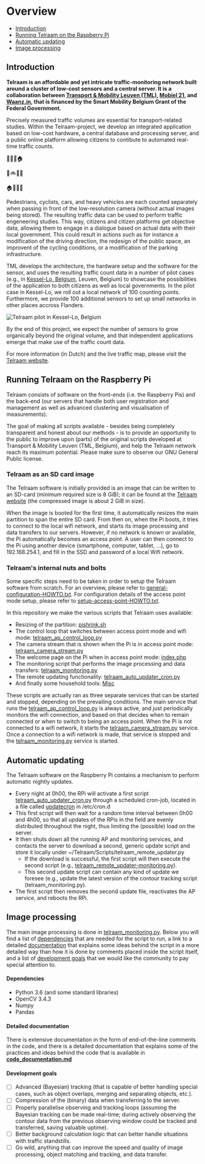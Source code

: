 # Overview

* [Introduction](https://github.com/Telraam/Telraam-RPi#introduction)
* [Running Telraam on the Raspberry Pi](https://github.com/Telraam/Telraam-RPi#running-telraam-on-the-raspberry-pi)
* [Automatic updating](https://github.com/Telraam/Telraam-RPi#automatic-updating)
* [Image processing](https://github.com/Telraam/Telraam-RPi#image-processing)

## Introduction

**Telraam is an affordable and yet intricate traffic-monitoring network built around a cluster of low-cost sensors and a central server. It is a collaboration between [Transport & Mobility Leuven (TML)](https://www.tmleuven.be/en/), [Mobiel 21](https://www.mobiel21.be/), and [Waanz.in](https://waanz.in/), that is financed by the Smart Mobility Belgium Grant of the Federal Government.**

Precisely measured traffic volumes are essential for transport-related studies. Within the Telraam-project, we develop an integrated application based on low-cost hardware, a central database and processing server, and a public online platform allowing citizens to contibute to automated real-time traffic counts.

:office::hotel::deciduous_tree::house:

:runner::bike::car::articulated_lorry:

:house::deciduous_tree::office::hotel:

Pedestrians, cyclists, cars, and heavy vehicles are each counted separately when passing in front of the low-resolution camera (without actual images being stored). The resulting traffic data can be used to perform traffic engeneering studies. This way, citizens and citizen platforms get objective data, allowing them to engage in a dialogue based on actual data with their local government. This could result in actions such as for instance a modification of the driving direction, the redesign of the public space, an improvent of the cycling conditions, or a modification of the parking infrastructure.

TML develops the architecture, the hardware setup and the software for the sensor, and uses the resulting traffic count data in a number of pilot cases (e.g., in [Kessel-Lo, Belgium](https://www.google.com/maps/place/Kessel-Lo,+3010+Leuven/), Leuven, Belgium) to showcase the possibilities of the application to both citizens as well as local governments. In the pilot case in Kessel-Lo, we roll out a local network of 100 counting points. Furthermore, we provide 100 additional sensors to set up small networks in other places accross Flanders. 

![Telraam pilot in Kessel-Lo, Belgium](./Misc/telraam-kessel-lo-map.png)

By the end of this project, we expect the number of sensors to grow organically beyond the original volume, and that independent applications emerge that make use of the traffic count data.

For more information (in Dutch) and the live traffic map, please visit the [Telraam website](https://telraam.net/).

## Running Telraam on the Raspberry Pi

Telraam consists of software on the front-ends (i.e. the Raspberry Pis) and the back-end (our servers that handle both user registration and management as well as advanced clustering and visualisation of measurements).

The goal of making all scripts available - besides being completely transparent and honest about our methods - is to provide an opportunity to the public to improve upon (parts) of the original scripts developed at Transport & Mobility Leuven (TML, Belgium), and help the Telraam network reach its maximum potential. Please make sure to observe our GNU General Public license.

### Telraam as an SD card image

The Telraam software is initially provided is an image that can be written to an SD-card (minimum required size is 8 GiB); it can be found at the [Telraam website](https://telraam-api.net/telraam-sd-image.zip) (the compressed image is about 2 GiB in size).

When the image is booted for the first time, it automatically resizes the main partition to span the entire SD card. From then on, when the Pi boots, it tries to connect to the local wifi network, and starts its image processing and data transfers to our servers. However, if no network is known or available, the Pi automatically becomes an access point. A user can then connect to the Pi using another device (smartphone, computer, tablet, ...), go to 192.168.254.1, and fill in the SSD and password of a local Wifi network.  

### Telraam's internal nuts and bolts

Some specific steps need to be taken in order to setup the Telraam software from scratch. For an overview, please refer to [general-configuration-HOWTO.txt](Misc/general-configuration-HOWTO.txt). For configuration details of the access point mode setup, please refer to [setup-access-point-HOWTO.txt](Access%20point/setup-access-point-HOWTO.txt). 

In this repository we make the various scripts that Telraam uses available:
* Resizing of the partition: [pishrink.sh](./Shrink%20SD%20image/pishrink.sh)
* The control loop that switches between access point mode and wifi mode: [telraam_ap_control_loop.py](./Access%20point/telraam_ap_control_loop.py)
* The camera stream that is shown when the Pi is in access point mode: [telraam_camera_stream.py](./Access%20point/telraam_camera_stream.py)
* The welcome page on the Pi when in access point mode: [index.php](./Access%20point/index.php)
* The monitoring script that performs the image processing and data transfers: [telraam_monitoring.py](./Image%20processing/telraam_monitoring.py)
* The remote updating functionality: [telraam_auto_updater_cron.py](./Remote%20updating/telraam_auto_updater_cron.py)
* And finally some household tools: [Misc](./Misc/)

These scripts are actually ran as three separate services that can be started and stopped, depending on the prevailing conditions. The main service that runs the [telraam_ap_control_loop.py](./Access%20point/telraam_ap_control_loop.py) is always active, and just periodically monitors the wifi connection, and based on that decides when to remain connected or when to switch to being an access point. When the Pi is not connected to a wifi network, it starts the [telraam_camera_stream.py](./Access%20point/telraam_camera_stream.py) service. Once a connection to a wifi network is made, that service is stopped and the [telraam_monitoring.py](./Image%20processing/telraam_monitoring.py) service is started.

## Automatic updating

The Telraam software on the Raspberry Pi contains a mechanism to perform automatic nightly updates.

* Every night at 0h00, the RPi will activate a first script [telraam_auto_updater_cron.py](./Remote%20updating/telraam_auto_updater_cron.py) through a scheduled cron-job, located in a file called [updatecron](./Remote%20updating/updatecron) in /etc/cron.d
* This first script will then wait for a random time interval between 0h00 and 4h00, so that all updates of the RPis in the field are evenly distributed throughout the night, thus limiting the (possible) load on the server.
* It then shuts down all the running AP and monitoring services, and contacts the server to download a second, generic update script and store it locally under ~/Telraam/Scripts/telraam_remote_updater.py
    * If the download is successful, the first script will then execute the second script (e.g., [telraam_remote_updater-monitoring.py](./Remote%20updating/telraam_remote_updater-monitoring.py)).
    * This second update script can contain any kind of update we foresee (e.g., update the latest version of  the contour tracking script (telraam_monitoring.py).
* The first script then removes the second update file, reactivates the AP service, and reboots the RPi.

## Image processing

The main image processing is done in [telraam_monitoring.py](./Image%20processing/telraam_monitoring.py). Below you will find a list of [dependencies](https://github.com/Telraam/Telraam-RPi#dependencies) that are needed for the script to run, a link to a detailed [documentation](https://github.com/Telraam/Telraam-RPi#detailed-documentation) that explains some ideas behind the script in a more detailed way than how it is done by comments placed inside the script itself, and a list of [development goals](https://github.com/Telraam/Telraam-RPi#development-goals) that we would like the community to pay special attention to.

#### Dependencies

- Python 3.6 (and some standard libraries)
- OpenCV 3.4.3
- Numpy
- Pandas

#### Detailed documentation

There is extensive documentation in the form of end-of-the-line comments in the code, and there is a detailed documentation that explains some of the practices and ideas behind the code that is available in **[code_documentation.md](./Image%20processing/code_documentation.md)**

#### Development goals

- [ ] Advanced (Bayesian) tracking (that is capable of better handling special cases, such as object overlaps, merging and separating objects, etc.).
- [ ] Compression of the (binary) data when transferring to the server.
- [ ] Properly parallelise observing and tracking loops (assuming the Bayesian tracking can be made real-time; during actively observing the contour data from the previous observing window could be tracked and transferred, saving valuable uptime).
- [ ] Better background calculation logic that can better handle situations with traffic standstills.
- [ ] Go wild, anything that can improve the speed and quality of image processing, object matching and tracking, and data transfer.
